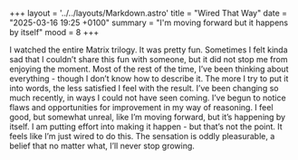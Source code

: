 +++
layout = '../../layouts/Markdown.astro'
title = "Wired That Way"
date = "2025-03-16 19:25 +0100"
summary = "I'm moving forward but it happens by itself"
mood = 8
+++

I watched the entire Matrix trilogy. It was pretty fun. Sometimes I felt kinda sad that I couldn’t share this fun with someone, but it did not stop me from enjoying the moment. Most of the rest of the time, I’ve been thinking about everything - though I don’t know how to describe it. The more I try to put it into words, the less satisfied I feel with the result. I’ve been changing so much recently, in ways I could not have seen coming. I’ve begun to notice flaws and opportunities for improvement in my way of reasoning. I feel good, but somewhat unreal, like I’m moving forward, but it’s happening by itself. I am putting effort into making it happen - but that’s not the point. It feels like I’m just wired to do this. The sensation is oddly pleasurable, a belief that no matter what, I’ll never stop growing.
